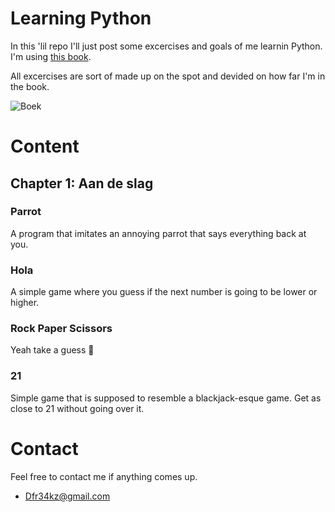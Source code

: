 # Learning Python

In this 'lil repo I'll just post some excercises and goals of me learnin Python.
I'm using [this book](https://www.vanduurenmedia.nl/EAN/9789059409743/Handboek_Python).

All excercises are sort of made up on the spot and devided on how far I'm in the book.

![Boek](http://progressed.io/bar/9?title=Boek)   

# Content

## Chapter 1: Aan de slag

### Parrot

A program that imitates an annoying parrot that says everything back at you.

### Hola

A simple game where you guess if the next number is going to be lower or higher.

### Rock Paper Scissors

Yeah take a guess :thinking:

### 21

Simple game that is supposed to resemble a blackjack-esque game. Get as close to 21 without going over it.

# Contact

Feel free to contact me if anything comes up.
- Dfr34kz@gmail.com
